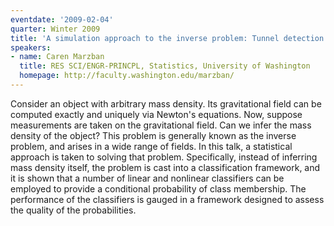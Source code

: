 ```yaml
---
eventdate: '2009-02-04'
quarter: Winter 2009
title: 'A simulation approach to the inverse problem: Tunnel detection via gravity'
speakers:
- name: Caren Marzban
  title: RES SCI/ENGR-PRINCPL, Statistics, University of Washington
  homepage: http://faculty.washington.edu/marzban/
---
```

Consider an object with arbitrary mass density. Its gravitational field can be computed exactly and uniquely via Newton's equations. Now, suppose measurements are taken on the gravitational field. Can we infer the mass density of the object? This problem is generally known as the inverse problem, and arises in a wide range of fields. In this talk, a statistical approach is taken to solving that problem. Specifically, instead of inferring mass density itself, the problem is cast into a classification framework, and it is shown that a number of linear and nonlinear classifiers can be employed to provide a conditional probability of class membership. The performance of the classifiers is gauged in a framework designed to assess the quality of the probabilities.